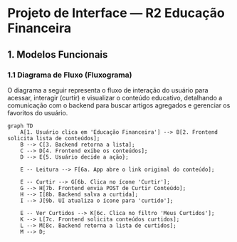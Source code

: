 # Projeto de Interface — R2 Educação Financeira

## 1. Modelos Funcionais

### 1.1 Diagrama de Fluxo (Fluxograma)

O diagrama a seguir representa o fluxo de interação do usuário para acessar, interagir (curtir) e visualizar o conteúdo educativo, detalhando a comunicação com o backend para buscar artigos agregados e gerenciar os favoritos do usuário.

```mermaid
graph TD
    A[1. Usuário clica em 'Educação Financeira'] --> B[2. Frontend solicita lista de conteúdos];
    B --> C[3. Backend retorna a lista];
    C --> D[4. Frontend exibe os conteúdos];
    D --> E{5. Usuário decide a ação};
    
    E -- Leitura --> F[6a. App abre o link original do conteúdo];
    
    E -- Curtir --> G[6b. Clica no ícone 'Curtir'];
    G --> H[7b. Frontend envia POST de Curtir Conteúdo];
    H --> I[8b. Backend salva a curtida];
    I --> J[9b. UI atualiza o ícone para 'curtido'];
    
    E -- Ver Curtidos --> K[6c. Clica no filtro 'Meus Curtidos'];
    K --> L[7c. Frontend solicita conteúdos curtidos];
    L --> M[8c. Backend retorna a lista de curtidos];
    M --> D;
